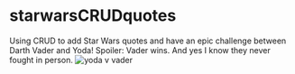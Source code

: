 # starwarsCRUDquotes
Using CRUD to add Star Wars quotes and have an epic challenge between Darth Vader and Yoda!
Spoiler: Vader wins.  And yes I know they never fought in person.
![yoda v vader](https://static1.cbrimages.com/wordpress/wp-content/uploads/2021/11/yoda-and-darth-vader.jpg?q=50&fit=contain&w=750&h=&dpr=1.5)
